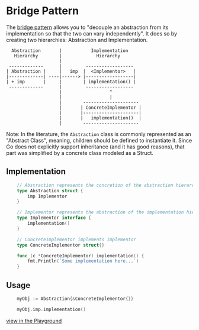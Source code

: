 # Bridge Pattern
The [bridge pattern](https://en.wikipedia.org/wiki/Bridge_pattern) allows you to "decouple an abstraction from its implementation so that the two can vary independently". It does so by creating two hierarchies: Abstraction and Implementation.

```
  Abstraction       |           Implementation
   Hierarchy        |             Hierarchy
                    |
 -------------      |         ------------------ 
| Abstraction |     |   imp  |  <Implementor>   |
|-------------| ----|------> |------------------|
| + imp       |     |        | implementation() |
 -------------      |         ------------------ 
                    |                  ^
                    |                  |
                    |        --------------------- 
                    |       | ConcreteImplementor |
                    |       |---------------------|
                    |       |   implementation()  |
                    |        --------------------- 
```

Note: In the literature, the `Abstraction` class is commonly represented as an "Abstract Class", meaning, children should be defined to instantiate it. Since Go does not explicitly support inheritance (and it has good reasons), that part was simplified by a concrete class modeled as a Struct.

## Implementation
```go
    // Abstraction represents the concretion of the abstraction hierarchy of the bridge
    type Abstraction struct {
        imp Implementor
    }

    // Implementor represents the abstraction of the implementation hierarchy of the bridge
    type Implementor interface {
        implementation()
    }

    // ConcreteImplementor implements Implementor
    type ConcreteImplementor struct{}

    func (c *ConcreteImplementor) implementation() {
        fmt.Println(`Some implementation here...`)
    }
```

## Usage
```go
    myObj := Abstraction{&ConcreteImplementor{}}

    myObj.imp.implementation()
```
[view in the Playground](https://play.golang.org/p/qlFOfjYX5YQ)
